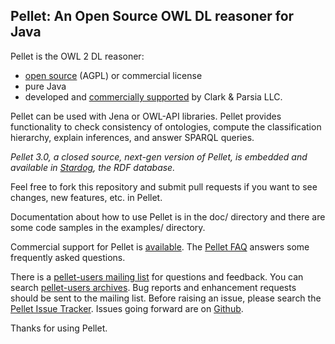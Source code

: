 Pellet: An Open Source OWL DL reasoner for Java
-----------------------------------------------

Pellet is the OWL 2 DL reasoner: 
 
* [open source](https://github.com/clarkparsia/pellet/blob/master/LICENSE.txt) (AGPL) or commercial license
* pure Java
* developed and [commercially supported](http://clarkparsia.com/support) by Clark & Parsia LLC. 

Pellet can be used with Jena or OWL-API libraries. Pellet provides functionality to check consistency of ontologies, compute the classification hierarchy, 
explain inferences, and answer SPARQL queries.

_Pellet 3.0, a closed source, next-gen version of Pellet, is embedded and available in [Stardog](http://stardog.com/), the RDF database._

Feel free to fork this repository and submit pull requests if you want to
see changes, new features, etc. in Pellet.

Documentation about how to use Pellet is in the doc/ directory and there are some 
code samples in the examples/ directory.                                    

Commercial support for Pellet is [available](http://clarkparsia.com/support). The [Pellet FAQ](http://clarkparsia.com/pellet/faq) answers some frequently asked questions.

There is a [pellet-users mailing list](https://groups.google.com/forum/?fromgroups#!forum/pellet-users) for questions and feedback. You can search [pellet-users archives](http://news.gmane.org/gmane.comp.web.pellet.user). 
Bug reports and enhancement requests should be sent to the mailing list. Before raising an issue, please search the [Pellet Issue Tracker](http://clark-parsia.trac.cvsdude.com/pellet-devel/report). Issues going forward are on [Github](http://github.com/clarkparsia/pellet/issues).

Thanks for using Pellet.
